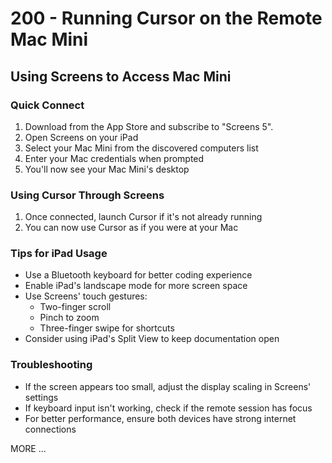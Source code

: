 # 200 - Running Cursor on the Remote Mac Mini

## Using Screens to Access Mac Mini

### Quick Connect
1. Download from the App Store and subscribe to "Screens 5".
2. Open Screens on your iPad
3. Select your Mac Mini from the discovered computers list
4. Enter your Mac credentials when prompted
5. You'll now see your Mac Mini's desktop

### Using Cursor Through Screens
1. Once connected, launch Cursor if it's not already running
2. You can now use Cursor as if you were at your Mac

### Tips for iPad Usage
- Use a Bluetooth keyboard for better coding experience
- Enable iPad's landscape mode for more screen space
- Use Screens' touch gestures:
  - Two-finger scroll
  - Pinch to zoom
  - Three-finger swipe for shortcuts
- Consider using iPad's Split View to keep documentation open

### Troubleshooting
- If the screen appears too small, adjust the display scaling in Screens' settings
- If keyboard input isn't working, check if the remote session has focus
- For better performance, ensure both devices have strong internet connections

MORE ...